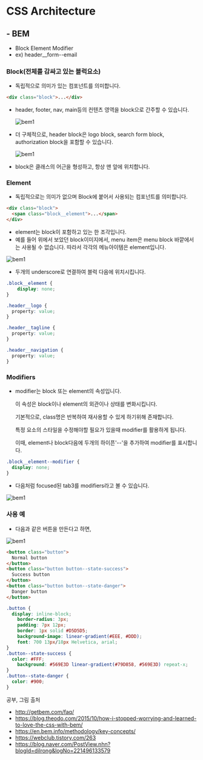 # CSS Architecture



## - BEM

- Block Element Modifier
- ex) header__form--email



### Block(전체를 감싸고 있는 블럭요소)

- 독립적으로 의미가 있는 컴포넌트를 의미합니다.

```html
<div class="block">...</div>
```



- header, footer, nav, main등의 컨텐츠 영역을 block으로 간주할 수 있습니다.

  ![bem1](/Users/junwoo/Documents/study/TIL/docs/pic/css_architecture1.jpeg)

  

- 더 구체적으로, header block은 logo block, search form block, authorization block을 포함할 수 있습니다.

  ![bem1](/Users/junwoo/Documents/study/TIL/docs/pic/css_architecture3.png)

- block은 클래스의 어근을 형성하고, 항상 맨 앞에 위치합니다.



### Element

- 독립적으로는 의미가 없으며 Block에 붙어서 사용되는 컴포넌트를 의미합니다.

```html
<div class="block">
  <span class="block__element">...</span>
</div>
```

- element는 block이 포함하고 있는 한 조각입니다.
- 예를 들어 위에서 보았던 block이미지에서, menu item은 menu block 바깥에서는 사용될 수 없습니다.
  따라서 각각의 메뉴아이템은 element입니다.

![bem1](/Users/junwoo/Documents/study/TIL/docs/pic/css_architecture4.png)

- 두개의 underscore로 연결하여 블럭 다음에 위치시킵니다.

```css
.block__element {
	display: none;
}
```

```css
.header__logo {
  property: value;
}

.header__tagline {
  property: value;
}

.header__navigation {
  property: value;
}
```



### Modifiers

- modifier는 block 또는 element의 속성입니다.

  이 속성은 block이나 element의 외관이나 상태를 변화시킵니다.

  기본적으로, class명은 반복하여 재사용할 수 있게 하기위해 존재합니다.

  특정 요소의 스타일을 수정해야할 필요가 있을때 modifier를 활용하게 됩니다.

  이때, element나 block다음에 두개의 하이픈'--'을 추가하여 modifier를 표시합니다.

```css
.block__element--modifier {
  display: none;
}
```

- 다음처럼 focused된 tab3를 modifiers라고 볼 수 있습니다.

![bem1](/Users/junwoo/Documents/study/TIL/docs/pic/css_architecture5.png)



### 사용 예

- 다음과 같은 버튼을 만든다고 하면,

![bem1](/Users/junwoo/Documents/study/TIL/docs/pic/css_architecture2.jpeg)

```html
<button class="button">
  Normal button
</button>
<button class="button button--state-success">
  Success button
</button>
<button class="button button--state-danger">
  Danger button
</button>
```

```css
.button {
  display: inline-block;
	border-radius: 3px;
	padding: 7px 12px;
	border: 1px solid #D5D5D5;
	background-image: linear-gradient(#EEE, #DDD);
	font: 700 13px/18px Helvetica, arial;
}
.button--state-success {
  color: #FFF;
	background: #569E3D linear-gradient(#79D858, #569E3D) repeat-x;
}
.button--state-danger {
  color: #900;
}
```





공부, 그림 출처

- http://getbem.com/faq/
- https://blog.theodo.com/2015/10/how-i-stopped-worrying-and-learned-to-love-the-css-with-bem/
- https://en.bem.info/methodology/key-concepts/
- https://webclub.tistory.com/263
- https://blog.naver.com/PostView.nhn?blogId=dilrong&logNo=221496133579


